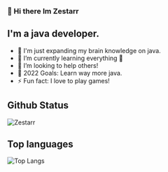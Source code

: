 ### 👋 Hi there Im Zestarr

## I'm a java developer.

- 🔭 I'm just expanding my brain knowledge on java.
- 🌱 I’m currently learning everything 🤣
- 👯 I’m looking to help others!
- 🥅 2022 Goals: Learn way more java.
- ⚡ Fun fact: I love to play games!


## Github Status

![Zestarr](https://github-readme-stats.vercel.app/api?username=zestarr&show_icons=true&theme=radical&hide_border=true)


## Top languages


![Top Langs](https://github-readme-stats.vercel.app/api/top-langs/?username=zestarr&layout=compact&theme=radical)
